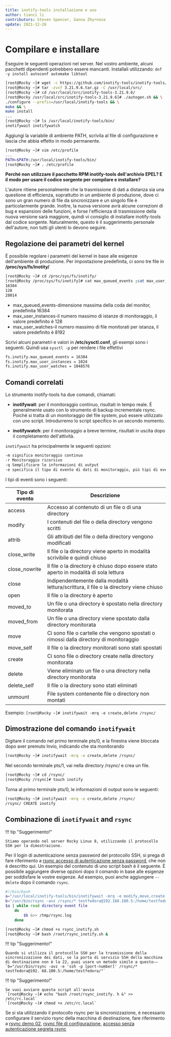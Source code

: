 ```yaml
---
title: inotify-tools installazione e uso
author: tianci li
contributors: Steven Spencer, Ganna Zhyrnova
update: 2021-12-26
---
```


# Compilare e installare

Eseguire le seguenti operazioni nel server. Nel vostro ambiente, alcuni pacchetti dipendenti potrebbero essere mancanti. Installali utilizzando: `dnf -y install autoconf automake libtool`

```bash
[root@Rocky ~]# wget -c https://github.com/inotify-tools/inotify-tools/archive/refs/tags/3.21.9.6.tar.gz
[root@Rocky ~]# tar -zvxf 3.21.9.6.tar.gz -C /usr/local/src/
[root@Rocky ~]# cd /usr/local/src/inotify-tools-3.21.9.6/
[root@Rocky /usr/local/src/inotify-tools-3.21.9.6]# ./autogen.sh && \
./configure --prefix=/usr/local/inotify-tools && \
make && \
make install
...
[root@Rocky ~]# ls /usr/local/inotify-tools/bin/
inotifywait inotifywatch
```

Aggiungi la variabile di ambiente PATH, scrivila al file di configurazione e lascia che abbia effetto in modo permanente.

```bash
[root@Rocky ~]# vim /etc/profile
...
PATH=$PATH:/usr/local/inotify-tools/bin/
[root@Rocky ~]# . /etc/profile
```

**Perché non utilizzare il pacchetto RPM inotify-tools dell'archivio EPEL? E il modo per usare il codice sorgente per compilare e installare?**

L'autore ritiene personalmente che la trasmissione di dati a distanza sia una questione di efficienza, soprattutto in un ambiente di produzione, dove ci sono un gran numero di file da sincronizzare e un singolo file è particolarmente grande. Inoltre, la nuova versione avrà alcune correzioni di bug e espansioni delle funzioni, e forse l'efficienza di trasmissione della nuova versione sarà maggiore, quindi vi consiglio di installare inotify-tools dal codice sorgente. Naturalmente, questo è il suggerimento personale dell'autore, non tutti gli utenti lo devono seguire.

## Regolazione dei parametri del kernel

È possibile regolare i parametri del kernel in base alle esigenze dell'ambiente di produzione. Per impostazione predefinita, ci sono tre file in **/proc/sys/fs/inotity/**

```bash
[root@Rocky ~]# cd /proc/sys/fs/inotify/
[root@Rocky /proc/sys/fs/inotify]# cat max_queued_events ;cat max_user_instances ;cat max_user_watches
16384
128
28014
```

* max_queued_events-dimensione massima della coda del monitor, predefinita 16384
* max_user_instances-il numero massimo di istanze di monitoraggio, il valore predefinito è 128
* max_user_watches-il numero massimo di file monitorati per istanza, il valore predefinito è 8192

Scrivi alcuni parametri e valori in **/etc/sysctl.conf**, gli esempi sono i seguenti. Quindi usa `sysctl -p` per rendere i file effettivi

```txt
fs.inotify.max_queued_events = 16384
fs.inotify.max_user_instances = 1024
fs.inotify.max_user_watches = 1048576
```

## Comandi correlati

Lo strumento inotify-tools ha due comandi, chiamati:

* **inotifywait**: per il monitoraggio continuo, risultati in tempo reale. È generalmente usato con lo strumento di backup incrementale rsync. Poiché si tratta di un monitoraggio del file system, può essere utilizzato con uno script. Introdurremo lo script specifico in un secondo momento.

* **inotifywatch**: per il monitoraggio a breve termine, risultati in uscita dopo il completamento dell'attività.

`inotifywait` ha principalmente le seguenti opzioni:

```txt
-m significa monitoraggio continuo
-r Monitoraggio ricorsivo
-q Semplificare le informazioni di output
-e specifica il tipo di evento di dati di monitoraggio, più tipi di eventi sono separati da virgole nello stato inglese
```

I tipi di eventi sono i seguenti:

| Tipo di evento | Descrizione                                                                             |
| -------------- | --------------------------------------------------------------------------------------- |
| access         | Accesso al contenuto di un file o di una directory                                      |
| modify         | I contenuti del file o della directory vengono scritti                                  |
| attrib         | Gli attributi del file o della directory vengono modificati                             |
| close_write    | Il file o la directory viene aperto in modalità scrivibile e quindi chiuso              |
| close_nowrite  | Il file o la directory è chiuso dopo essere stato aperto in modalità di sola lettura    |
| close          | Indipendentemente dalla modalità lettura/scrittura, il file o la directory viene chiuso |
| open           | Il file o la directory è aperto                                                         |
| moved_to       | Un file o una directory è spostato nella directory monitorata                           |
| moved_from     | Un file o una directory viene spostato dalla directory monitorata                       |
| move           | Ci sono file o cartelle che vengono spostati o rimossi dalla directory di monitoraggio  |
| move_self      | Il file o la directory monitorati sono stati spostati                                   |
| create         | Ci sono file o directory create nella directory monitorata                              |
| delete         | Viene eliminato un file o una directory nella directory monitorata                      |
| delete_self    | Il file o la directory sono stati eliminati                                             |
| unmount        | File system contenente file o directory non montati                                     |

Esempio: `[root@Rocky ~]# inotifywait -mrq -e create,delete /rsync/`

## Dimostrazione del comando `inotifywait`

Digitare il comando nel primo terminale pts/0, e la finestra viene bloccata dopo aver premuto Invio, indicando che sta monitorando

```bash
[root@Rocky ~]# inotifywait -mrq -e create,delete /rsync/

```

Nel secondo terminale pts/1, vai nella directory /rsync/ e crea un file.

```bash
[root@Rocky ~]# cd /rsync/
[root@Rocky /rsync]# touch inotify
```

Torna al primo terminale pts/0, le informazioni di output sono le seguenti:

```bash
[root@Rocky ~]# inotifywait -mrq -e create,delete /rsync/
/rsync/ CREATE inotify
```

## Combinazione di  `inotifywait` and `rsync`

!!! tip "Suggerimento!"

    Stiamo operando nel server Rocky Linux 8, utilizzando il protocollo SSH per la dimostrazione.

Per il login di autenticazione senza password del protocollo SSH, si prega di fare riferimento a [rsync accesso di autenticazione senza password](05_rsync_authentication-free_login.md), che non è descritto qui. Un esempio del contenuto di uno script bash è il seguente. È possibile aggiungere diverse opzioni dopo il comando in base alle esigenze per soddisfare le vostre esigenze. Ad esempio, puoi anche aggiungere `--delete` dopo il comando `rsync`.

```bash
#!/bin/bash
a="/usr/local/inotify-tools/bin/inotifywait -mrq -e modify,move,create,delete /rsync/"
b="/usr/bin/rsync -avz /rsync/* testfedora@192.168.100.5:/home/testfedora/"
$a | while read directory event file
    do
        $b &>> /tmp/rsync.log
    done
```

```bash
[root@Rocky ~]# chmod +x rsync_inotify.sh
[root@Rocky ~]# bash /root/rsync_inotify.sh &
```

!!! tip "Suggerimento!"

    Quando si utilizza il protocollo SSH per la trasmissione della sincronizzazione dei dati, se la porta di servizio SSH della macchina di destinazione non è la 22, puoi usare un metodo simile a questo——
    `b="/usr/bin/rsync -avz -e 'ssh -p [port-number]' /rsync/* testfedora@192. 68.100.5:/home/testfedora/"`

!!! tip "Suggerimento!"

    Se vuoi avviare questa script all'avvio
    `[root@Rocky ~]# echo "bash /root/rsync_inotify. h &" >> /etc/rc.local`
    `[root@Rocky ~]# chmod +x /etc/rc.local`

Se si sta utilizzando il protocollo rsync per la sincronizzazione, è necessario configurare il servizio rsync della macchina di destinazione, fare riferimento a [rsync demo 02](03_rsync_demo02.md), [rsync file di configurazione](04_rsync_configure.md), [accesso senza autenticazione segreta rsync](05_rsync_authentication-free_login.md)

